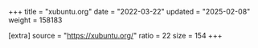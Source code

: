 +++
title = "xubuntu.org"
date = "2022-03-22"
updated = "2025-02-08"
weight = 158183

[extra]
source = "https://xubuntu.org/"
ratio = 22
size = 154
+++
